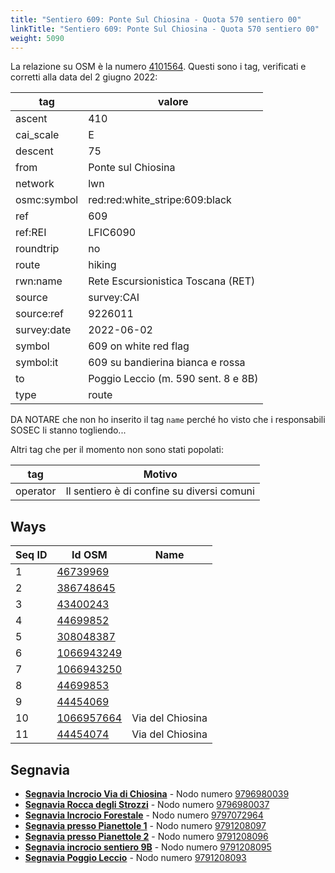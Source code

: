 ```yaml
---
title: "Sentiero 609: Ponte Sul Chiosina - Quota 570 sentiero 00"
linkTitle: "Sentiero 609: Ponte Sul Chiosina - Quota 570 sentiero 00"
weight: 5090
---
```


La relazione su OSM è la numero [4101564]. Questi sono i tag, verificati e corretti alla data del 2 giugno 2022:

| tag         | valore                                    |
|-------------|-------------------------------------------|
| ascent      | 410                                       |
| cai_scale   | E                                         |
| descent     | 75                                        |
| from        | Ponte sul Chiosina                        |
| network     | lwn                                       |
| osmc:symbol | red:red:white_stripe:609:black            |
| ref         | 609                                       |
| ref:REI     | LFIC6090                                  |
| roundtrip   | no                                        |
| route       | hiking                                    |
| rwn:name    | Rete Escursionistica Toscana (RET)        |
| source      | survey:CAI                                |
| source:ref  | 9226011                                   |
| survey:date | 2022-06-02                                |
| symbol      | 609 on white red flag                     |
| symbol:it   | 609 su bandierina bianca e rossa          |
| to          | Poggio Leccio (m. 590 sent. 8 e 8B)       |
| type        | route                                     |

DA NOTARE che non ho inserito il tag `name` perché ho visto che i responsabili SOSEC li stanno togliendo...

Altri tag che per il momento non sono stati popolati:

| tag         | Motivo                                     |
|-------------|--------------------------------------------|
| operator    | Il sentiero è di confine su diversi comuni |

## Ways

| Seq ID | Id OSM       | Name              |
|--------|--------------|-------------------|
|  1     | [46739969]   |                   |
|  2     | [386748645]  |                   |
|  3     | [43400243]   |                   |
|  4     | [44699852]   |                   |
|  5     | [308048387]  |                   |
|  6     | [1066943249] |                   |
|  7     | [1066943250] |                   |
|  8     | [44699853]   |                   |
|  9     | [44454069]   |                   |
| 10     | [1066957664] | Via del Chiosina  |
| 11     | [44454074]   | Via del Chiosina  |

## Segnavia

- **[Segnavia Incrocio Via di Chiosina]** - Nodo numero [9796980039]
- **[Segnavia Rocca degli Strozzi]** - Nodo numero [9796980037]
- **[Segnavia Incrocio Forestale]** - Nodo numero [9797072964]
- **[Segnavia presso Pianettole 1]** - Nodo numero [9791208097]
- **[Segnavia presso Pianettole 2]** - Nodo numero [9791208096]
- **[Segnavia incrocio sentiero 9B]** - Nodo numero [9791208095]
- **[Segnavia Poggio Leccio]** - Nodo numero [9791208093]

[4101564]:https://www.openstreetmap.org/relation/4101564

[46739969]:https://www.openstrettmap.org/way/46739969
[386748645]:https://www.openstrettmap.org/way/386748645
[43400243]:https://www.openstrettmap.org/way/43400243
[44699852]:https://www.openstrettmap.org/way/44699852
[308048387]:https://www.openstrettmap.org/way/308048387
[1066943249]:https://www.openstrettmap.org/way/1066943249
[1066943250]:https://www.openstrettmap.org/way/1066943250
[44699853]:https://www.openstrettmap.org/way/44699853
[44454069]:https://www.openstrettmap.org/way/44454069
[1066957664]:https://www.openstrettmap.org/way/1066957664
[44454074]:https://www.openstrettmap.org/way/44454074

[Segnavia Incrocio via di Chiosina]:https://commons.wikimedia.org/wiki/File:Segnavia_sentiero_9_-_Monte_Morello_-_Via_di_Chiosina.jpg
[Segnavia Rocca degli Strozzi]:https://commons.wikimedia.org/wiki/File:Segnavia_sentiero_9_-_Monte_Morello_-_Rocca_degli_Strozzi.jpg
[Segnavia Incrocio Forestale]:https://commons.wikimedia.org/wiki/File:Segnavia_sentiero_9_-_Monte_Morello_-_Incrocio_forestale.jpg
[Segnavia presso Pianettole 1]:https://commons.wikimedia.org/wiki/File:Segnavia_Sentiero_9_-_Monte_Morello_-_Presso_localit%C3%A0_Pianettole.jpg
[Segnavia presso Pianettole 2]:https://commons.wikimedia.org/wiki/File:Segnavia_sentiero_9_-_Monte_Morello.jpg
[Segnavia incrocio sentiero 9B]:https://commons.wikimedia.org/wiki/File:Segnavia_sentiero_9_-_Monte_Morello_-_Incrocio_sent._9b.jpg
[Segnavia Poggio Leccio]:https://commons.wikimedia.org/wiki/File:Segnavia_sentiero_9_-_Monte_Morello_-_All%27inizio_del_sentiero_8b.jpg

[9796980039]:https://www.openstreetmap.org/node/9796980039
[9796980037]:https://www.openstreetmap.org/node/9796980037
[9797072964]:https://www.openstreetmap.org/node/9797072964
[9791208097]:https://www.openstreetmap.org/node/9791208097
[9791208096]:https://www.openstreetmap.org/node/9791208096
[9791208095]:https://www.openstreetmap.org/node/9791208095
[9791208093]:https://www.openstreetmap.org/node/9791208093
